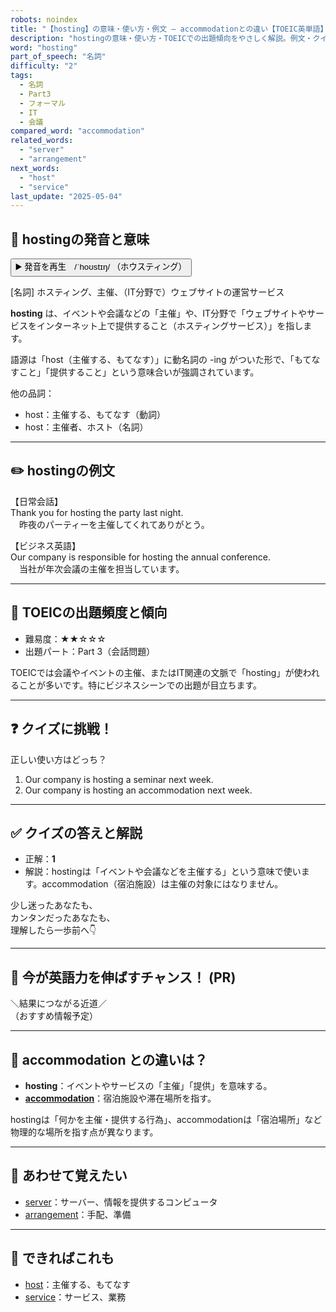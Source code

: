 ```yaml
---
robots: noindex
title: "【hosting】の意味・使い方・例文 ― accommodationとの違い【TOEIC英単語】"
description: "hostingの意味・使い方・TOEICでの出題傾向をやさしく解説。例文・クイズ付きでaccommodationとの違いもわかりやすく学べます。"
word: "hosting"
part_of_speech: "名詞"
difficulty: "2"
tags:
  - 名詞
  - Part3
  - フォーマル
  - IT
  - 会議
compared_word: "accommodation"
related_words:
  - "server"
  - "arrangement"
next_words:
  - "host"
  - "service"
last_update: "2025-05-04"
---
```


## 🔰 hostingの発音と意味

<button class="play-audio" onclick="playTTS('hosting')">
  <span class="play-audio-main">
    ▶️ 発音を再生　/ˈhoʊstɪŋ/
  </span>
  <span class="play-audio-sub">
    （ホウスティング）
  </span>
</button>

[名詞] ホスティング、主催、（IT分野で）ウェブサイトの運営サービス

**hosting** は、イベントや会議などの「主催」や、IT分野で「ウェブサイトやサービスをインターネット上で提供すること（ホスティングサービス）」を指します。

語源は「host（主催する、もてなす）」に動名詞の -ing がついた形で、「もてなすこと」「提供すること」という意味合いが強調されています。

他の品詞：  
- host：主催する、もてなす（動詞）
- host：主催者、ホスト（名詞）

---

## ✏️ hostingの例文

【日常会話】  
Thank you for hosting the party last night.  
　昨夜のパーティーを主催してくれてありがとう。

【ビジネス英語】  
Our company is responsible for hosting the annual conference.  
　当社が年次会議の主催を担当しています。

---

## 🎯 TOEICの出題頻度と傾向

- 難易度：★★☆☆☆
- 出題パート：Part 3（会話問題）

TOEICでは会議やイベントの主催、またはIT関連の文脈で「hosting」が使われることが多いです。特にビジネスシーンでの出題が目立ちます。

---

## ❓ クイズに挑戦！

正しい使い方はどっち？

1. Our company is hosting a seminar next week.  
2. Our company is hosting an accommodation next week.

---

## ✅ クイズの答えと解説

- 正解：**1**
- 解説：hostingは「イベントや会議などを主催する」という意味で使います。accommodation（宿泊施設）は主催の対象にはなりません。

少し迷ったあなたも、  
カンタンだったあなたも、  
理解したら一歩前へ👇️

---

## 🚀 今が英語力を伸ばすチャンス！ (PR)

<div class="info-center">
＼結果につながる近道／<br>  
（おすすめ情報予定）
</div>

---

## 🤔  accommodation との違いは？

- **hosting**：イベントやサービスの「主催」「提供」を意味する。
- **[accommodation](/word/accommodation/)**：宿泊施設や滞在場所を指す。

hostingは「何かを主催・提供する行為」、accommodationは「宿泊場所」など物理的な場所を指す点が異なります。

---

## 🧩 あわせて覚えたい

- [server](/word/server/)：サーバー、情報を提供するコンピュータ
- [arrangement](/word/arrangement/)：手配、準備

---

## 📖 できればこれも

- [host](/word/host/)：主催する、もてなす
- [service](/word/service/)：サービス、業務

<!-- cvid: aid40_bid32 -->
